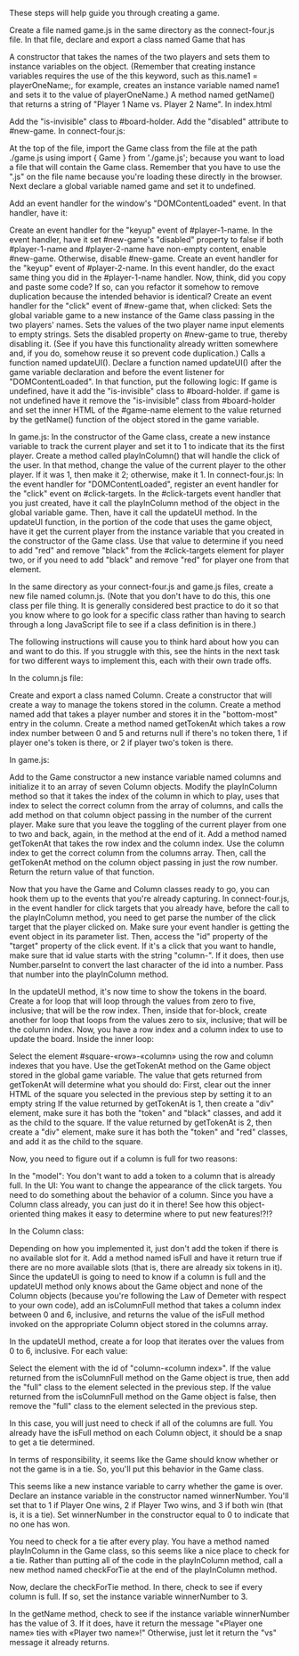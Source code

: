 These steps will help guide you through creating a game.

Create a file named game.js in the same directory as the connect-four.js file. In that file, declare and export a class named Game that has

A constructor that takes the names of the two players and sets them to instance variables on the object. (Remember that creating instance variables requires the use of the this keyword, such as this.name1 = playerOneName;, for example, creates an instance variable named name1 and sets it to the value of playerOneName.)
A method named getName() that returns a string of "Player 1 Name vs. Player 2 Name".
In index.html

Add the "is-invisible" class to #board-holder.
Add the "disabled" attribute to #new-game.
In connect-four.js:

At the top of the file, import the Game class from the file at the path ./game.js using import { Game } from './game.js'; because you want to load a file that will contain the Game class. Remember that you have to use the ".js" on the file name because you're loading these directly in the browser.
Next declare a global variable named game and set it to undefined.

Add an event handler for the window's "DOMContentLoaded" event. In that handler, have it:

Create an event handler for the "keyup" event of #player-1-name. In the event handler, have it set #new-game's "disabled" property to false if both #player-1-name and #player-2-name have non-empty content, enable #new-game. Otherwise, disable #new-game.
Create an event handler for the "keyup" event of #player-2-name. In this event handler, do the exact same thing you did in the #player-1-name handler. Now, think, did you copy and paste some code? If so, can you refactor it somehow to remove duplication because the intended behavior is identical?
Create an event handler for the "click" event of #new-game that, when clicked:
Sets the global variable game to a new instance of the Game class passing in the two players' names.
Sets the values of the two player name input elements to empty strings.
Sets the disabled property on #new-game to true, thereby disabling it. (See if you have this functionality already written somewhere and, if you do, somehow reuse it so prevent code duplication.)
Calls a function named updateUI().
Declare a function named updateUI() after the game variable declaration and before the event listener for "DOMContentLoaded". In that function, put the following logic:
If game is undefined, have it add the "is-invisible" class to #board-holder.
if game is not undefined have it remove the "is-invisible" class from #board-holder and set the inner HTML of the #game-name element to the value returned by the getName() function of the object stored in the game variable.



In game.js:
In the constructor of the Game class, create a new instance variable to track the current player and set it to 1 to indicate that its the first player.
Create a method called playInColumn() that will handle the click of the user. In that method, change the value of the current player to the other player. If it was 1, then make it 2; otherwise, make it 1.
In connect-four.js:
In the event handler for "DOMContentLoaded", register an event handler for the "click" event on #click-targets.
In the #click-targets event handler that you just created, have it call the playInColumn method of the object in the global variable game. Then, have it call the updateUI method.
In the updateUI function, in the portion of the code that uses the game object, have it get the current player from the instance variable that you created in the constructor of the Game class. Use that value to determine if you need to add "red" and remove "black" from the #click-targets element for player two, or if you need to add "black" and remove "red" for player one from that element.




In the same directory as your connect-four.js and game.js files, create a new file named column.js. (Note that you don't have to do this, this one class per file thing. It is generally considered best practice to do it so that you know where to go look for a specific class rather than having to search through a long JavaScript file to see if a class definition is in there.)

The following instructions will cause you to think hard about how you can and want to do this. If you struggle with this, see the hints in the next task for two different ways to implement this, each with their own trade offs.

In the column.js file:

Create and export a class named Column.
Create a constructor that will create a way to manage the tokens stored in the column.
Create a method named add that takes a player number and stores it in the "bottom-most" entry in the column.
Create a method named getTokenAt which takes a row index number between 0 and 5 and returns null if there's no token there, 1 if player one's token is there, or 2 if player two's token is there.



In game.js:

Add to the Game constructor a new instance variable named columns and initialize it to an array of seven Column objects.
Modify the playInColumn method so that it takes the index of the column in which to play, uses that index to select the correct column from the array of columns, and calls the add method on that column object passing in the number of the current player. Make sure that you leave the toggling of the current player from one to two and back, again, in the method at the end of it.
Add a method named getTokenAt that takes the row index and the column index. Use the column index to get the correct column from the columns array. Then, call the getTokenAt method on the column object passing in just the row number. Return the return value of that function.



Now that you have the Game and Column classes ready to go, you can hook them up to the events that you're already capturing. In connect-four.js, in the event handler for click targets that you already have, before the call to the playInColumn method, you need to get parse the number of the click target that the player clicked on. Make sure your event handler is getting the event object in its parameter list. Then, access the "id" property of the "target" property of the click event. If it's a click that you want to handle, make sure that id value starts with the string "column-". If it does, then use Number.parseInt to convert the last character of the id into a number. Pass that number into the playInColumn method.



In the updateUI method, it's now time to show the tokens in the board. Create a for loop that will loop through the values from zero to five, inclusive; that will be the row index. Then, inside that for-block, create another for loop that loops from the values zero to six, inclusive; that will be the column index. Now, you have a row index and a column index to use to update the board. Inside the inner loop:

Select the element #square-«row»-«column» using the row and column indexes that you have.
Use the getTokenAt method on the Game object stored in the global game variable. The value that gets returned from getTokenAt will determine what you should do:
First, clear out the inner HTML of the square you selected in the previous step by setting it to an empty string
If the value returned by getTokenAt is 1, then create a "div" element, make sure it has both the "token" and "black" classes, and add it as the child to the square.
If the value returned by getTokenAt is 2, then create a "div" element, make sure it has both the "token" and "red" classes, and add it as the child to the square.




Now, you need to figure out if a column is full for two reasons:

In the "model": You don't want to add a token to a column that is already full.
In the UI: You want to change the appearance of the click targets.
You need to do something about the behavior of a column. Since you have a Column class already, you can just do it in there! See how this object-oriented thing makes it easy to determine where to put new features!?!?

In the Column class:

Depending on how you implemented it, just don't add the token if there is no available slot for it.
Add a method named isFull and have it return true if there are no more available slots (that is, there are already six tokens in it).
Since the updateUI is going to need to know if a column is full and the updateUI method only knows about the Game object and none of the Column objects (because you're following the Law of Demeter with respect to your own code), add an isColumnFull method that takes a column index between 0 and 6, inclusive, and returns the value of the isFull method invoked on the appropriate Column object stored in the columns array.

In the updateUI method, create a for loop that iterates over the values from 0 to 6, inclusive. For each value:

Select the element with the id of "column-«column index»".
If the value returned from the isColumnFull method on the Game object is true, then add the "full" class to the element selected in the previous step.
If the value returned from the isColumnFull method on the Game object is false, then remove the "full" class to the element selected in the previous step.



In this case, you will just need to check if all of the columns are full. You already have the isFull method on each Column object, it should be a snap to get a tie determined.

In terms of responsibility, it seems like the Game should know whether or not the game is in a tie. So, you'll put this behavior in the Game class.

This seems like a new instance variable to carry whether the game is over. Declare an instance variable in the constructor named winnerNumber. You'll set that to 1 if Player One wins, 2 if Player Two wins, and 3 if both win (that is, it is a tie). Set winnerNumber in the constructor equal to 0 to indicate that no one has won.

You need to check for a tie after every play. You have a method named playInColumn in the Game class, so this seems like a nice place to check for a tie. Rather than putting all of the code in the playInColumn method, call a new method named checkForTie at the end of the playInColumn method.

Now, declare the checkForTie method. In there, check to see if every column is full. If so, set the instance variable winnerNumber to 3.

In the getName method, check to see if the instance variable winnerNumber has the value of 3. If it does, have it return the message "«Player one name» ties with «Player two name»!" Otherwise, just let it return the "vs" message it already returns.

